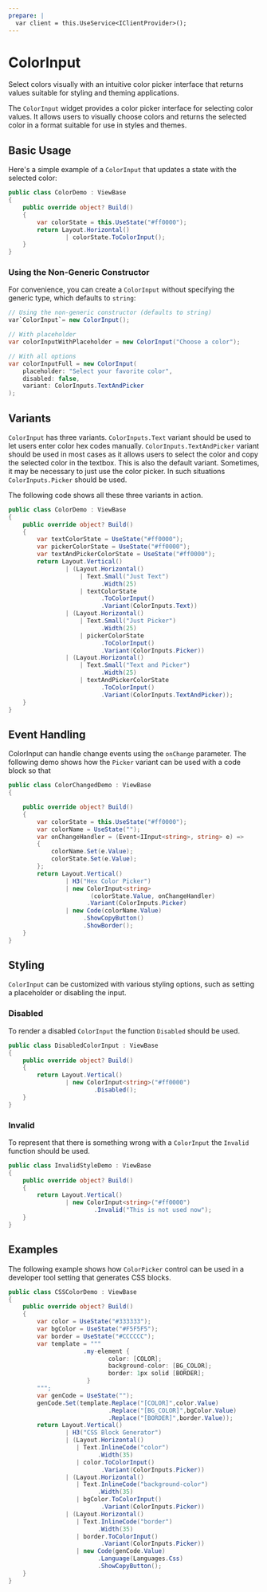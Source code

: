 ```yaml
---
prepare: |
  var client = this.UseService<IClientProvider>();
---
```


# ColorInput

<Ingress>
Select colors visually with an intuitive color picker interface that returns values suitable for styling and theming applications.
</Ingress>

The `ColorInput` widget provides a color picker interface for selecting color values. It allows users to visually choose colors and returns the selected color in a format suitable for use in styles and themes.

## Basic Usage

Here's a simple example of a `ColorInput` that updates a state with the selected color:

```csharp demo-below 
public class ColorDemo : ViewBase
{
    public override object? Build()
    {    
        var colorState = this.UseState("#ff0000");
        return Layout.Horizontal()
                | colorState.ToColorInput();
    }   
}
```

### Using the Non-Generic Constructor

For convenience, you can create a `ColorInput` without specifying the generic type, which defaults to `string`:

```csharp
// Using the non-generic constructor (defaults to string)
var`ColorInput`= new ColorInput();

// With placeholder
var colorInputWithPlaceholder = new ColorInput("Choose a color");

// With all options
var colorInputFull = new ColorInput(
    placeholder: "Select your favorite color",
    disabled: false,
    variant: ColorInputs.TextAndPicker
);
```

## Variants

`ColorInput` has three variants. `ColorInputs.Text` variant should be used to let users enter color hex codes
manually. `ColorInputs.TextAndPicker` variant should be used in most cases as it allows users to
select the color and copy the selected color in the textbox. This is also the default variant.
Sometimes, it may be necessary to just use the color picker. In such situations `ColorInputs.Picker`
should be used.

The following code shows all these three variants in action.

```csharp demo-below 
public class ColorDemo : ViewBase
{
    public override object? Build()
    {    
        var textColorState = UseState("#ff0000");
        var pickerColorState = UseState("#ff0000");
        var textAndPickerColorState = UseState("#ff0000");
        return Layout.Vertical()
                | (Layout.Horizontal()
                    | Text.Small("Just Text")
                          .Width(25)
                    | textColorState
                          .ToColorInput()
                          .Variant(ColorInputs.Text))
                | (Layout.Horizontal()
                    | Text.Small("Just Picker")
                          .Width(25)
                    | pickerColorState
                          .ToColorInput()
                          .Variant(ColorInputs.Picker))
                | (Layout.Horizontal()
                    | Text.Small("Text and Picker")
                          .Width(25)
                    | textAndPickerColorState
                          .ToColorInput()
                          .Variant(ColorInputs.TextAndPicker));
    }   
}
```

## Event Handling

ColorInput can handle change events using the `onChange` parameter.
The following demo shows how the `Picker` variant can be used with a code
block so that

```csharp demo-below 
public class ColorChangedDemo : ViewBase
{

    public override object? Build()
    {    
        var colorState = this.UseState("#ff0000");
        var colorName = UseState("");
        var onChangeHandler = (Event<IInput<string>, string> e) =>
        {
            colorName.Set(e.Value);
            colorState.Set(e.Value);
        };
        return Layout.Vertical() 
                | H3("Hex Color Picker")
                | new ColorInput<string>
                       (colorState.Value, onChangeHandler)
                      .Variant(ColorInputs.Picker) 
                | new Code(colorName.Value)
                     .ShowCopyButton()
                     .ShowBorder();
    }    
}    
```

## Styling

`ColorInput` can be customized with various styling options, such as setting a placeholder or disabling the input.

### Disabled

To render a disabled `ColorInput` the function `Disabled` should be used.  

```csharp demo-below 
public class DisabledColorInput : ViewBase
{
    public override object? Build()
    {    
        return Layout.Vertical()
                | new ColorInput<string>("#ff0000")
                        .Disabled();
    }
}    
```

### Invalid

To represent that there is something wrong with a `ColorInput` the `Invalid` function
should be used.

```csharp demo-below 
public class InvalidStyleDemo : ViewBase
{ 
    public override object? Build()
    {    
        return Layout.Vertical()
                | new ColorInput<string>("#ff0000")
                        .Invalid("This is not used now");
    }
}

```

<WidgetDocs Type="Ivy.ColorInput" ExtensionTypes="Ivy.ColorInputExtensions" SourceUrl="https://github.com/Ivy-Interactive/Ivy-Framework/blob/main/Ivy/Widgets/Inputs/ColorInput.cs"/>

## Examples

The following example shows how `ColorPicker` control can be used in a developer tool setting that
generates CSS blocks.

```csharp demo-tabs 
public class CSSColorDemo : ViewBase
{
    public override object? Build()
    {
        var color = UseState("#333333");
        var bgColor = UseState("#F5F5F5");
        var border = UseState("#CCCCCC");
        var template = """
                     .my-element {
                            color: [COLOR];
                            background-color: [BG_COLOR];
                            border: 1px solid [BORDER];
                      }
        """; 
        var genCode = UseState("");
        genCode.Set(template.Replace("[COLOR]",color.Value)
                            .Replace("[BG_COLOR]",bgColor.Value)
                            .Replace("[BORDER]",border.Value));
        return Layout.Vertical()
                | H3("CSS Block Generator")
                | (Layout.Horizontal()
                   | Text.InlineCode("color")
                         .Width(35)
                   | color.ToColorInput()
                          .Variant(ColorInputs.Picker))
                | (Layout.Horizontal()
                   | Text.InlineCode("background-color")
                         .Width(35)
                   | bgColor.ToColorInput()
                          .Variant(ColorInputs.Picker))
                | (Layout.Horizontal()
                   | Text.InlineCode("border")
                         .Width(35)
                   | border.ToColorInput()
                          .Variant(ColorInputs.Picker))
                   | new Code(genCode.Value)
                         .Language(Languages.Css)
                         .ShowCopyButton();
    }
}
```
